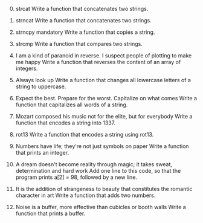 0. strcat
Write a function that concatenates two strings.

1. strncat
Write a function that concatenates two strings.

2. strncpy
mandatory
Write a function that copies a string.

3. strcmp
Write a function that compares two strings.

4. I am a kind of paranoid in reverse. I suspect people of plotting to make me happy
Write a function that reverses the content of an array of integers.

5. Always look up
Write a function that changes all lowercase letters of a string to uppercase.

6. Expect the best. Prepare for the worst. Capitalize on what comes
Write a function that capitalizes all words of a string.

7. Mozart composed his music not for the elite, but for everybody
Write a function that encodes a string into 1337.

8. rot13
Write a function that encodes a string using rot13.

9. Numbers have life; they're not just symbols on paper
Write a function that prints an integer.

10. A dream doesn't become reality through magic; it takes sweat, determination and hard work
Add one line to this code, so that the program prints a[2] = 98, followed by a new line.

11. It is the addition of strangeness to beauty that constitutes the romantic character in art
Write a function that adds two numbers.

12. Noise is a buffer, more effective than cubicles or booth walls
Write a function that prints a buffer.
